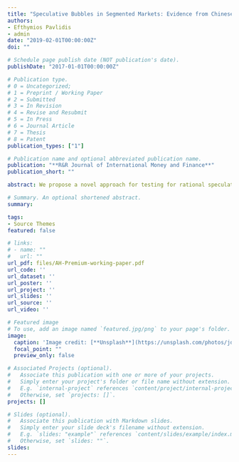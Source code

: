 ```yaml
---
title: "Speculative Bubbles in Segmented Markets: Evidence from Chinese Cross-Listed Stocks"
authors:
- Efthymios Pavlidis
- admin
date: "2019-02-01T00:00:00Z"
doi: ""

# Schedule page publish date (NOT publication's date).
publishDate: "2017-01-01T00:00:00Z"

# Publication type.
# 0 = Uncategorized; 
# 1 = Preprint / Working Paper 
# 2 = Submitted
# 3 = In Revision
# 4 = Revise and Resubmit
# 5 = In Press
# 6 = Journal Article
# 7 = Thesis 
# 8 = Patent
publication_types: ["1"]

# Publication name and optional abbreviated publication name.
publication: "**R&R Journal of International Money and Finance**"
publication_short: ""

abstract: We propose a novel approach for testing for rational speculative bubbles in segmented capital markets. The basic idea is that, under capital controls, heterogeneity of speculative expectations across international equity markets causes financial assets with identical cash flow promises to trade at different prices. Because these deviations from the law of one price inherit the properties of the speculative bubble process, they display periods of explosive dynamics and have predictive power for future movements in equity prices in sample. These two hypotheses can be examined empirically using sequential unit root tests and predictive regressions. An attractive feature of this approach for bubble detection is that it does not require the specification of a model for market fundamentals, thus mitigating the well-known joint hypothesis problem. The focus of the paper is on mainland Chinese companies that cross list shares in Hong Kong. China is an ideal setting for our analysis because of the significant restrictions on capital movements imposed by the authorities and the turbulent behaviour of its stock market over the last decades.

# Summary. An optional shortened abstract.
summary: 

tags:
- Source Themes
featured: false

# links:
# - name: ""
#   url: ""
url_pdf: files/AH-Premium-working-paper.pdf
url_code: ''
url_dataset: ''
url_poster: ''
url_project: ''
url_slides: ''
url_source: ''
url_video: ''

# Featured image
# To use, add an image named `featured.jpg/png` to your page's folder. 
image:
  caption: 'Image credit: [**Unsplash**](https://unsplash.com/photos/jdD8gXaTZsc)'
  focal_point: ""
  preview_only: false

# Associated Projects (optional).
#   Associate this publication with one or more of your projects.
#   Simply enter your project's folder or file name without extension.
#   E.g. `internal-project` references `content/project/internal-project/index.md`.
#   Otherwise, set `projects: []`.
projects: []

# Slides (optional).
#   Associate this publication with Markdown slides.
#   Simply enter your slide deck's filename without extension.
#   E.g. `slides: "example"` references `content/slides/example/index.md`.
#   Otherwise, set `slides: ""`.
slides: 
---
```


<!-- {{% alert note %}}
Click the *Cite* button above to demo the feature to enable visitors to import publication metadata into their reference management software.
{{% /alert %}}

{{% alert note %}}
Click the *Slides* button above to demo Academic's Markdown slides feature.
{{% /alert %}}

Supplementary notes can be added here, including [code and math](https://sourcethemes.com/academic/docs/writing-markdown-latex/). --!>

